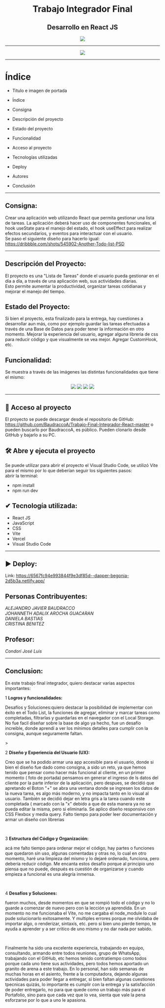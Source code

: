 <h1 align="center"> Trabajo Integrador Final </h1>
<h2 align="center"><strong> Desarrollo en React JS </strong></h2>
<p align="center">
   <img src="https://img.shields.io/badge/STATUS-%20FINALIZADO-green">
</p>
<hr>
<p align="center">
 <img src="https://github.com/BaudraccoA/Trabajo-Final-Integrador-React-master/assets/105230509/c5e433b1-b4c9-4abf-ad6c-6523d7e49e46">
</p>

<hr>

# Índice

* Título e imagen de portada
  
* Índice

* Consigna

* Descripción del proyecto

* Estado del proyecto

* Funcionalidad

* Acceso al proyecto

* Tecnologías utilizadas

* Deploy

* Autores

* Conclusión

<hr>

## Consigna: 

Crear una aplicación web utilizando React que permita gestionar una lista de tareas. La
aplicación deberá hacer uso de componentes funcionales, el hook useState para el manejo del
estado, el hook useEffect para realizar efectos secundarios, y eventos para interactuar con el
usuario.<br>
Se paso el siguiente diseño para hacerlo igual: https://dribbble.com/shots/545902-Another-Todo-list-PSD

<hr>

## Descripción del Proyecto: 

El proyecto es una "Lista de Tareas" donde el usuario pueda gestionar en el día a día, a través de una aplicación web, sus actividades díarias.<br>
Esto permite aumentar la productividad, organizar tareas cotidianas y mejorar el manejo del tiempo.

## Estado del Proyecto:

Si bien el proyecto, esta finalizado para la entrega, hay cuestiones a desarrollar aun más, como por ejemplo guardar las tareas efectuadas a través de una
Base de Datos para poder tener la información en otro momento. Mejorar la experiencia del usuario, agregar alguna libreria de css para reducir código y que visualmente
se vea mejor. Agregar CustomHook, etc.

## Funcionalidad:

Se muestra a través de las imágenes las distintas funcionalidades que tiene el mismo:
<p align="center">
   <img src="https://github.com/BaudraccoA/Trabajo-Final-Integrador-React-master/assets/105230509/d8850f75-c51b-436b-94f4-76eb19ee65cb" >
   <img src="https://github.com/BaudraccoA/Trabajo-Final-Integrador-React-master/assets/105230509/b03b7d15-4633-4c66-b13c-c17b9b40cff4" >
   <img src="https://github.com/BaudraccoA/Trabajo-Final-Integrador-React-master/assets/105230509/1400faa3-5b6b-474c-a7b2-8ef49eca1213" >
   <img src="https://github.com/BaudraccoA/Trabajo-Final-Integrador-React-master/assets/105230509/34532676-3a6c-4b8f-af52-6632bce278a7" >
</p>

<hr>

## 📁 Acceso al proyecto

El proyecto se puede descargar desde el repositorio de GitHub: https://github.com/BaudraccoA/Trabajo-Final-Integrador-React-master
o pueden buscarlo por BaudraccoA, es público. Pueden clonarlo desde GitHub y bajarlo a su PC.

## 🛠️ Abre y ejecuta el proyecto

Se puede utilizar para abrir el proyecto el Visual Studio Code, se utilizó Vite para 
el mismo por lo que deberían seguir los siguientes pasos:<br>
abrir la terminal: <br>
- npm install
- npm run dev

## ✔ Tecnología utilizada:
<ul>
   <li>React JS</li>
   <li>JavaScript</li>
   <li>CSS</li>
   <li>Vite</li>
   <li>Vercel</li>
   <li>Visual Studio Code</li>
</ul>

<hr>

## ▶ Deploy:

Link: https://6567fc94e993844f9e3df85d--dapper-begonia-2d5b3a.netlify.app/

## Personas Contribuyentes:

<em>ALEJANDRO JAVIER BAUDRACCO</em><br>
<em>JOHANNETH ADALIX AROCHA GUACARAN</em><br>
<em>DANIELA BASTIAS</em><br>
<em>CRISTINA BENITEZ</em><br>

## Profesor: 

<em> Condori José Luis </em>

<hr>

## Conclusion:

En este trabajo final integrador, quiero destacar varias aspectos importantes: <br>

1 <strong>Logros y funcionalidades:</strong><br>
<p align="left">Desafíos y Soluciones:quiero destacar la posibilidad de implementar con éxito en el Todo List, la funciones de agregar, eliminar y marcar tareas como completadas,
 filtrarlas y guardarlas en el navegador con el Local Storage. No fue facil diseñar sobre la base de algo ya hecho, fue un desafío increible, donde aprendí a ver los mínimos detalles para
 cumplir con la consigna, aunque seguramente faltan.</p>><br>

2 <strong>Diseño y Experiencia del Usuario (UX):</strong><br>
<p align="left">Creo que se ha podido armar una app accesible para el usuario, donde si bien el diseño fue dado como consigna, a sido un reto, ya
que hemos tenido que pensar como hacer más funcional al cliente, en un primer momento ( foto de portada) pensamos en generar el ingreso de ls datos del cliente por la parte inferior
de la aplicación, pero despues, se decidió que apretando el Boton "+" se abra una ventana donde se ingresen los datos de la nueva tarea, es algo más moderno,
y no impacta tanto en lo visual al usuario. También se decidió dejar en letra gris a la tarea cuando este completada ( marcado con la "x" debido a que de esta manera
ya no se pueda editar la misma, pero si eliminarla. Se aplico diseño responsivo con CSS Flexbox y media query. Falto tiempo para poder leer documentación
y armar un diseño con librerias</p><br>

3 <strong>Estructura del Código y Organización:</strong><br> 
<p align="left">acá me falto tiempo para ordenar mejor el código, hay partes o funciones que quedaron sin uso, algunas comentadas 
y otras no, lo cual en otro momento, haré una limpieza del mismo y lo dejaré ordenado, funciona, pero debería reducir código. Me encanta estos desafío porque
al principio uno piensa que no puede, después es cuestión de organizarse y cuando empieza a funcional es una alegría inmensa.</p><br>

4 <strong>Desafíos y Soluciones:</strong><br> 
<p align="left">fueron muchos, desde momentos en que se rompió todo el código y no lo guarde a comenzar de nuevo pero con la lección
ya aprendida. En un momento no me funcionaba el Vite, no me cargaba el node_module lo cual pude solucionarlo exitosamente. Y multiples errores porque me olvidaba
de importar algo, o renderizar, sintaxís, etc. pero si bien uno pierde tiempo, te ayuda a aprender y a ser critico de uno mismo y no dar nada por sabido.</p><br>

<p align="left">Finalmente ha sido una excelente experiencia, trabajando en equipo, consultando, armando entre todos reuniones, grupo de WhatsApp, trabajando con el GitHub, etc
hemos tenido contratiempo como todos porque cada uno tiene sus actividades, pero todos hemos aportado un granito de arena a este trabajo.
En lo personal, han sido semanas de muchas horas en el asiento, frente a la computadora, dejando algunas actividades para poder llegar a entregar,
si bien faltan algunas cuestiones tpecnicas quizás, lo importante es cumplir con la entrega y la satisfacción de poder entregarlo, no para que quede
como un trabajo más para el Portafolio, sino para que cada vez que lo vea, sienta que vale la pena esforzarse por lo que a uno le apasiona.</p>












